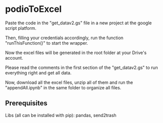 # podioToExcel

Paste the code in the "get_datav2.gs" file in a new project at the google script platform.

Then, filling your credentials accordingly, run the function "runThisFunction()" to start the wrapper.

Now the excel files will be generated in the root folder at your Drive's account.

Please read the comments in the first section of the "get_datav2.gs" to run everything right and get all data.

Now, download all the excel files, unzip all of them and run the "appendAll.ipynb" in the same folder to organize all files.


## Prerequisites

Libs (all can be installed with pip):
  pandas,
  send2trash
